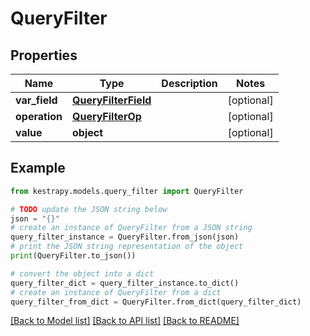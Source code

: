 # QueryFilter


## Properties

Name | Type | Description | Notes
------------ | ------------- | ------------- | -------------
**var_field** | [**QueryFilterField**](QueryFilterField.md) |  | [optional] 
**operation** | [**QueryFilterOp**](QueryFilterOp.md) |  | [optional] 
**value** | **object** |  | [optional] 

## Example

```python
from kestrapy.models.query_filter import QueryFilter

# TODO update the JSON string below
json = "{}"
# create an instance of QueryFilter from a JSON string
query_filter_instance = QueryFilter.from_json(json)
# print the JSON string representation of the object
print(QueryFilter.to_json())

# convert the object into a dict
query_filter_dict = query_filter_instance.to_dict()
# create an instance of QueryFilter from a dict
query_filter_from_dict = QueryFilter.from_dict(query_filter_dict)
```
[[Back to Model list]](../README.md#documentation-for-models) [[Back to API list]](../README.md#documentation-for-api-endpoints) [[Back to README]](../README.md)


